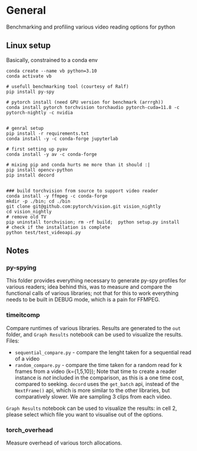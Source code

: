 # General
Benchmarking and profiling various video reading options for python


## Linux setup
Basically, constrained to a conda env

```
conda create --name vb python=3.10
conda activate vb

# usefull benchmarking tool (courtesy of Ralf)
pip install py-spy

# pytorch install (need GPU version for benchmark (arrrgh))
conda install pytorch torchvision torchaudio pytorch-cuda=11.8 -c pytorch-nightly -c nvidia


# genral setup
pip install -r requirements.txt
conda install -y -c conda-forge jupyterlab

# first setting up pyav
conda install -y av -c conda-forge

# mixing pip and conda hurts me more than it should :|
pip install opencv-python 
pip install decord


### build torchvision from source to support video reader
conda install -y ffmpeg -c conda-forge
mkdir -p ./bin; cd ./bin
git clone git@github.com:pytorch/vision.git vision_nightly
cd vision_nightly
# remove old TV
pip uninstall torchvision; rm -rf build;  python setup.py install
# check if the installation is complete
python test/test_videoapi.py

```



## Notes 
### py-spying
This folder provides everything necessary to generate py-spy profiles for various readers; idea behind this, was to measure and compare the functional calls of various libraries; not that for this
to work everything needs to be built in DEBUG mode, which is a pain for FFMPEG. 

### timeitcomp
Compare runtimes of various libraries. Results are generated to the `out` folder, and `Graph Results` notebook can be used to visualize the results.
Files:
- `sequential_compare.py` - compare the lenght taken for a sequential read of a video
- `random_compare.py` - compare the time taken for a random read for k frames from a video (k={1,5,10}); Note that time to create a reader instance is _not_ included in the comparison, as this is a one time cost, compared to seeking. `decord` uses the `get_batch` api, instead of the `NextFrame()` api, which is more similar to the other libraries, but comparatively slower. We are sampling 3 clips from each video.

`Graph Results` notebook can be used to visualize the results: in cell 2, please select which file you want to visualise out of the options.

### torch_overhead
Measure overhead of various torch allocations.
